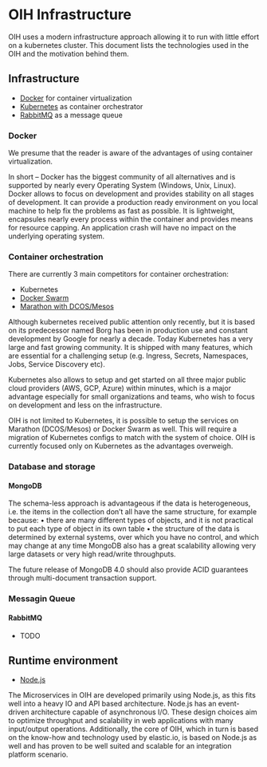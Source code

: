 # OIH Infrastructure


OIH uses a modern infrastructure approach allowing it to run with little effort on a kubernetes cluster. This document lists the technologies used in the OIH and the motivation behind them.


## Infrastructure
* [Docker](https://www.docker.com/) for container virtualization
* [Kubernetes](https://kubernetes.io/) as container orchestrator
* [RabbitMQ](https://www.rabbitmq.com/) as a message queue



### Docker

We presume that the reader is aware of the advantages of using container virtualization.

In short – Docker has the biggest community of all alternatives and is supported by nearly every Operating System (Windows, Unix, Linux). Docker allows to focus on development and provides stability on all stages of development. It can provide a production ready environment on you local machine to help fix the problems as fast as possible. It is lightweight, encapsules nearly every process within the container and provides means for resource capping. An application crash will have no impact on the underlying operating system.

### Container orchestration

There are currently 3 main competitors for container orchestration:
* Kubernetes
* [Docker Swarm](https://docs.docker.com/engine/swarm/)
* [Marathon with DCOS/Mesos](https://mesosphere.github.io/marathon/)

Although kubernetes received public attention only recently, but it is based on its predecessor named Borg has been in production use and constant development by Google for nearly a decade. Today Kubernetes has a very large and fast growing community. It is shipped with many features, which are essential for a challenging setup (e.g. Ingress, Secrets, Namespaces, Jobs, Service Discovery etc).

Kubernetes also allows to setup and get started on all three major public cloud providers (AWS, GCP, Azure) within minutes, which is a major advantage especially for small organizations and teams, who wish to focus on development and less on the infrastructure.

OIH is not limited to Kubernetes, it is possible to setup the services on Marathon (DCOS/Mesos) or Docker Swarm as well. This will require a migration of Kubernetes configs to match with the system of choice. OIH is currently focused only on Kubernetes as the advantages overweigh.


### Database and storage
#### MongoDB
The schema-less approach is advantageous if the data is heterogeneous, i.e. the items in the collection don’t all have the same structure, for example because:
• there are many different types of objects, and it is not practical to put each type of object in its own table
• the structure of the data is determined by external systems, over which you have no control, and which may change at any time
MongoDB also has a great scalability allowing very large datasets or very high read/write throughputs.

The future release of MongoDB 4.0 should also provide ACID guarantees through multi-document transaction support.


### Messagin Queue
#### RabbitMQ

* TODO

## Runtime environment
* [Node.js](https://nodejs.org)

The Microservices in OIH are developed primarily using Node.js, as this fits well into a heavy IO and API based architecture. Node.js has an event-driven architecture capable of asynchronous I/O. These design choices aim to optimize throughput and scalability in web applications with many input/output operations. Additionally, the core of OIH, which in turn is based on the know-how and technology used by elastic.io, is based on Node.js as well and has proven to be well suited and scalable for an integration platform scenario.

